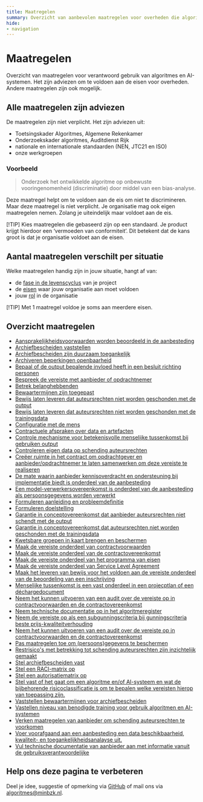 ```yaml
---
title: Maatregelen
summary: Overzicht van aanbevolen maatregelen voor overheden die algoritmes of AI ontwikkelen of gebruiken. De maatregelen helpen om te voldoen aan de eisen.
hide:
- navigation
---
```

# Maatregelen
Overzicht van maatregelen voor verantwoord gebruik van algoritmes en AI-systemen. Het zijn adviezen om te voldoen aan de eisen voor overheden. Andere maatregelen zijn ook mogelijk.

## Alle maatregelen zijn adviezen
De maatregelen zijn niet verplicht. Het zijn adviezen uit:
- Toetsingskader Algoritmes, Algemene Rekenkamer
- Onderzoekskader algoritmes, Auditdienst Rijk
- nationale en internationale standaarden (NEN, JTC21 en ISO)
- onze werkgroepen

### Voorbeeld
> Onderzoek het ontwikkelde algoritme op onbewuste vooringenomenheid (discriminatie) door middel van een bias-analyse.

Deze maatregel helpt om te voldoen aan de eis om niet te discrimineren. Maar deze maatregel is niet verplicht. Je organisatie mag ook eigen maatregelen nemen. Zolang je uiteindelijk maar voldoet aan de eis.

[!TIP]
Kies maatregelen die gebaseerd zijn op een standaard. Je product krijgt hierdoor een ‘vermoeden van conformiteit’. Dit betekent dat de kans groot is dat je organisatie voldoet aan de eisen.

## Aantal maatregelen verschilt per situatie
Welke maatregelen handig zijn in jouw situatie, hangt af van:
- de [fase in de levenscyclus](https://minbzk.github.io/Algoritmekader/levenscyclus/) van je project
- de [eisen](https://minbzk.github.io/Algoritmekader/vereisten/) waar jouw organisatie aan moet voldoen
- jouw [rol](https://minbzk.github.io/Algoritmekader/rollen/) in de organisatie

[!TIP]
Met 1 maatregel voldoe je soms aan meerdere eisen.

## Overzicht maatregelen
- [Aansprakelijkheidsvoorwaarden worden beoordeeld in de aanbesteding](https://minbzk.github.io/Algoritmekader/maatregelen/aansprakelijkheidsvoorwaarden_aanbieder_onderdeel_beoordelingsmatrix/index.html)
- [Archiefbescheiden vaststellen](https://minbzk.github.io/Algoritmekader/maatregelen/archiveren_vaststellen_documenten/index.html)
- [Archiefbescheiden zijn duurzaam toegankelijk](https://minbzk.github.io/Algoritmekader/maatregelen/archiveren_duurzaam_toegankelijk/index.html)
- [Archiveren beperkingen openbaarheid](https://minbzk.github.io/Algoritmekader/maatregelen/archiveren_beperkingen_openbaarheid/index.html)
- [Bepaal of de output bepalende invloed heeft in een besluit richting personen](https://minbzk.github.io/Algoritmekader/maatregelen/bepalende_invloed_besluit_richting_personen/index.html)
- [Bespreek de vereiste met aanbieder of opdrachtnemer](https://minbzk.github.io/Algoritmekader/maatregelen/bespreek_vereiste_met_aanbieder/index.html)
- [Betrek belanghebbenden](https://minbzk.github.io/Algoritmekader/maatregelen/betrek_belanghebbenden/index.html)
- [Bewaartermijnen zijn toegepast](https://minbzk.github.io/Algoritmekader/maatregelen/archiveren_bewaartermijnen_implementeren/index.html)
- [Bewijs laten leveren dat auteursrechten niet worden geschonden met de output](https://minbzk.github.io/Algoritmekader/maatregelen/leveren_bewijs_niet_schenden_auteursrechten_output/index.html)
- [Bewijs laten leveren dat auteursrechten niet worden geschonden met de trainingsdata](https://minbzk.github.io/Algoritmekader/maatregelen/leveren_bewijs_niet_schenden_auteursrechten_output/index.html)
- [Configuratie met de mens](https://minbzk.github.io/Algoritmekader/maatregelen/configuratie_met_de_mens/index.html)
- [Contractuele afspraken over data en artefacten](https://minbzk.github.io/Algoritmekader/maatregelen/contractuele_afspraken_data_en_artefacten/index.html)
- [Controle mechanisme voor betekenisvolle menselijke tussenkomst bij gebruiken output](https://minbzk.github.io/Algoritmekader/maatregelen/controle_mechanisme_betekenisvolle_menselijke_tussenkomst/index.html)
- [Controleren eigen data op schending auteursrechten](https://minbzk.github.io/Algoritmekader/maatregelen/controle_eigen_data_schending_auteursrechten/index.html)
- [Creëer ruimte in het contract om opdrachtgever en aanbieder/opdrachtnemer te laten samenwerken om deze vereiste te realiseren](https://minbzk.github.io/Algoritmekader/maatregelen/creeer_ruimte_voor_samenwerking_in_contract/index.html)
- [De mate waarin aanbieder kennisoverdracht en ondersteuning bij implementatie biedt is onderdeel van de aanbesteding](https://minbzk.github.io/Algoritmekader/maatregelen/vaststellen_benodigde_kennisoverdracht_enondersteuning/index.html)
- [Een model-verwerkersovereenkomst is onderdeel van de aanbesteding als persoonsgegevens worden verwerkt](https://minbzk.github.io/Algoritmekader/maatregelen/model-verwerkersovereenkomst_onderdeel_aanbesteding/index.html)
- [Formuleren aanleiding en probleemdefinitie](https://minbzk.github.io/Algoritmekader/maatregelen/formuleren_probleemdefinitie/index.html)
- [Formuleren doelstelling](https://minbzk.github.io/Algoritmekader/maatregelen/formuleren_doelstellling/index.html)
- [Garantie in conceptovereenkomst dat aanbieder auteursrechten niet schendt met de output](https://minbzk.github.io/Algoritmekader/maatregelen/schending_auteursrechten_output_onderdeel_conceptovereenkomst/index.html)
- [Garantie in conceptovereenkomst dat auteursrechten niet worden geschonden met de trainingsdata](https://minbzk.github.io/Algoritmekader/maatregelen/schending_auteursrechten_trainingsdata_onderdeel_conceptovereenkomst/index.html)
- [Kwetsbare groepen in kaart brengen en beschermen](https://minbzk.github.io/Algoritmekader/maatregelen/kwetsbare_groepen/index.html)
- [Maak de vereiste onderdeel van contractvoorwaarden](https://minbzk.github.io/Algoritmekader/maatregelen/maak_vereiste_onder_van_contractvoorwaarden/index.html)
- [Maak de vereiste onderdeel van de contractovereenkomst](https://minbzk.github.io/Algoritmekader/maatregelen/maak_vereiste_onderdeel_van_contractovereenkomst/index.html)
- [Maak de vereiste onderdeel van het programma van eisen](https://minbzk.github.io/Algoritmekader/maatregelen/maak_de_vereiste_onderdeel_van_programma_van_eisen/index.html)
- [Maak de vereiste onderdeel van Service Level Agreement](https://minbzk.github.io/Algoritmekader/maatregelen/maak_vereiste_onderdeel_van_service_level_agreement/index.html)
- [Maak het leveren van bewijs voor het voldoen aan de vereiste onderdeel van de beoordeling van een inschrijving](https://minbzk.github.io/Algoritmekader/maatregelen/leveren_bewijs_onderdeel_beoordeling_inschrijving.md/index.html)
- [Menselijke tussenkomst is een vast onderdeel in een projecptlan of een déchargedocument](https://minbzk.github.io/Algoritmekader/maatregelen/menselijke_tussenkomst_projectplan_en_dchargedocument/index.html)
- [Neem het kunnen uitvoeren van een audit over de vereiste op in contractvoorwaarden en de contractovereenkomst](https://minbzk.github.io/Algoritmekader/maatregelen/uitvoeren_audit_voor_naleving_vereiste/index.html)
- [Neem technische documentatie op in het algoritmeregister](https://minbzk.github.io/Algoritmekader/maatregelen/neem_technische_documentatie_in_algoritmeregister/index.html)
- [Neem de vereiste op als een subgunningscriteria bij gunningscriteria beste prijs-kwaliteitverhouding](https://minbzk.github.io/Algoritmekader/maatregelen/neem_vereiste_op_als_subgunningscriteria/index.html)
- [Neem het kunnen uitvoeren van een audit over de vereiste op in contractvoorwaarden en de contractovereenkomst](https://minbzk.github.io/Algoritmekader/maatregelen/uitvoeren_audit_voor_naleving_vereiste/index.html)
- [Pas maatregelen toe om (persoons)gegevens te beschermen](https://minbzk.github.io/Algoritmekader/maatregelen/dataminimalisatie_pseudonimisering_anonimisering_aggregeren_persoonsgegevens/index.html])
- [Restrisico's met betrekking tot schending auteursrechten zijn inzichtelijk gemaakt](https://minbzk.github.io/Algoritmekader/maatregelen/omgaan_restrisico's_aanbiede_onderdeel_beoordelingsmaatrix/index.html)
- [Stel archiefbescheiden vast](https://minbzk.github.io/Algoritmekader/maatregelen/stel_archiefbescheiden_vast/index.html)
- [Stel een RACI-matrix op](https://minbzk.github.io/Algoritmekader/maatregelen/stel_een_RACI-matrix_op/index.html)
- [Stel een autorisatiematrix op](https://minbzk.github.io/Algoritmekader/maatregelen/autorisatiematrix_inrichten/index.html)
- [Stel vast of het gaat om een algoritme en/of AI-systeem en wat de bijbehorende risicoclassificatie is om te bepalen welke vereisten hierop van toepassing zijn.](https://minbzk.github.io/Algoritmekader/maatregelen/vaststellen_typen_algoritme_of_AI-systeem_en_risicoclassificatie/index.html)
- [Vaststellen bewaartermijnen voor archiefbescheiden](https://minbzk.github.io/Algoritmekader/maatregelen/archiveren_bewaartermijnen/index.html)
- [Vastellen niveau van benodigde training voor gebruik algoritmen en AI-systemen](https://minbzk.github.io/Algoritmekader/maatregelen/vaststellen_passend_trainingsniveau_door_aanbieder/index.html)
- [Verken maatregelen van aanbieder om schending auteursrechten te voorkomen](https://minbzk.github.io/Algoritmekader/maatregelen/getroffen_maatregelen_van_aanbieder_voorkomen_schending_auteursrechten/index.html)
- [Voer voorafgaand aan een aanbesteding een data beschikbaarheid, kwaliteit- en toegankelijkheidsanalayse uit.](https://minbzk.github.io/Algoritmekader/maatregelen/voer_een_data_beschikbaarheid_kwaliteit_en_toegankelijkheidsanalyse_uit/index.html)
- [Vul technische documentatie van aanbieder aan met informatie vanuit de gebruiksverantwoordelijke](https://minbzk.github.io/Algoritmekader/maatregelen/vaststellen_aanleveren_informatie_technische_documentatie/index.html)

## Help ons deze pagina te verbeteren
Deel je idee, suggestie of opmerking via [GitHub](https://github.com/MinBZK/Algoritmekader/edit/main/docs/maatregelen/index.md) of mail ons via [algoritmes@minbzk.nl](algoritmes@minbzk.nl).
